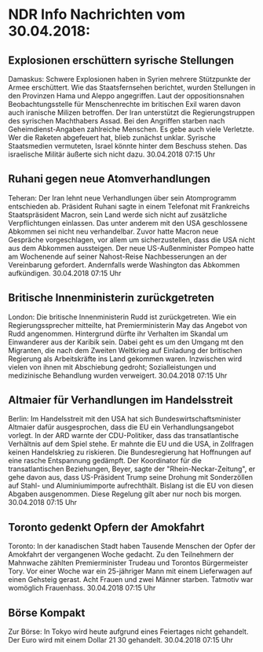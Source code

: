 # NDR Info Nachrichten vom 30.04.2018:


## Explosionen erschüttern syrische Stellungen
Damaskus:    Schwere Explosionen haben in Syrien mehrere Stützpunkte der Armee erschüttert. Wie das Staatsfernsehen berichtet, wurden Stellungen in den Provinzen Hama und Aleppo angegriffen. Laut der oppositionsnahen Beobachtungsstelle für Menschenrechte im britischen Exil waren davon auch iranische Milizen betroffen. Der Iran unterstützt die Regierungstruppen des syrischen Machthabers Assad. Bei den Angriffen starben nach Geheimdienst-Angaben zahlreiche Menschen. Es gebe auch viele Verletzte. Wer die Raketen abgefeuert hat, blieb zunächst unklar. Syrische Staatsmedien vermuteten, Israel könnte hinter dem Beschuss stehen. Das israelische Militär äußerte sich nicht dazu. 30.04.2018 07:15 Uhr 

## Ruhani gegen neue Atomverhandlungen
Teheran: Der Iran lehnt neue Verhandlungen über sein Atomprogramm entschieden ab. Präsident Ruhani sagte in einem Telefonat mit Frankreichs Staatspräsident Macron, sein Land werde sich nicht auf zusätzliche Verpflichtungen einlassen. Das unter anderem mit den USA geschlossene Abkommen sei nicht neu verhandelbar. Zuvor hatte Macron neue Gespräche vorgeschlagen, vor allem um sicherzustellen, dass die USA nicht aus dem Abkommen aussteigen. Der neue US-Außenminister Pompeo hatte am Wochenende auf seiner Nahost-Reise Nachbesserungen an der Vereinbarung gefordert. Andernfalls werde Washington das Abkommen aufkündigen. 30.04.2018 07:15 Uhr 

## Britische Innenministerin zurückgetreten
London: Die britische Innenministerin Rudd ist zurückgetreten. Wie ein Regierungssprecher mitteilte, hat Premierministerin May das Angebot von Rudd angenommen. Hintergrund dürfte ihr Verhalten im Skandal um Einwanderer aus der Karibik sein. Dabei geht es um den Umgang mt den Migranten, die nach dem Zweiten Weltkrieg auf Einladung der britischen Regierung als Arbeitskräfte ins Land gekommen waren. Inzwischen wird vielen von ihnen mit Abschiebung gedroht; Sozialleistungen und medizinische Behandlung wurden verweigert. 30.04.2018 07:15 Uhr 

## Altmaier für Verhandlungen im Handelsstreit
Berlin: Im Handelsstreit mit den USA hat sich Bundeswirtschaftsminister Altmaier dafür ausgesprochen, dass die EU ein Verhandlungsangebot vorlegt. In der ARD warnte der CDU-Politiker, dass das transatlantische Verhältnis auf dem Spiel stehe. Er mahnte die EU und die USA, in Zollfragen keinen Handelskrieg zu riskieren. Die Bundesregierung hat Hoffnungen auf eine rasche Entspannung gedämpft. Der Koordinator für die transatlantischen Beziehungen, Beyer, sagte der "Rhein-Neckar-Zeitung", er gehe davon aus, dass US-Präsident Trump seine Drohung mit Sonderzöllen auf Stahl- und Aluminiumimporte aufrechthält. Bislang ist die EU von diesen Abgaben ausgenommen. Diese Regelung gilt aber nur noch bis morgen. 30.04.2018 07:15 Uhr 

## Toronto gedenkt Opfern der Amokfahrt
Toronto: In der kanadischen Stadt haben Tausende Menschen der Opfer der Amokfahrt der vergangenen Woche gedacht. Zu den Teilnehmern der Mahnwache zählten Premierminister Trudeau und Torontos Bürgermeister Tory. Vor einer Woche war ein 25-jähriger Mann mit einem Lieferwagen auf einen Gehsteig gerast. Acht Frauen und zwei Männer starben. Tatmotiv war womöglich Frauenhass. 30.04.2018 07:15 Uhr 

## Börse Kompakt
Zur Börse: In Tokyo wird heute aufgrund eines Feiertages nicht gehandelt. Der Euro wird mit einem Dollar 21 30 gehandelt. 30.04.2018 07:15 Uhr 
